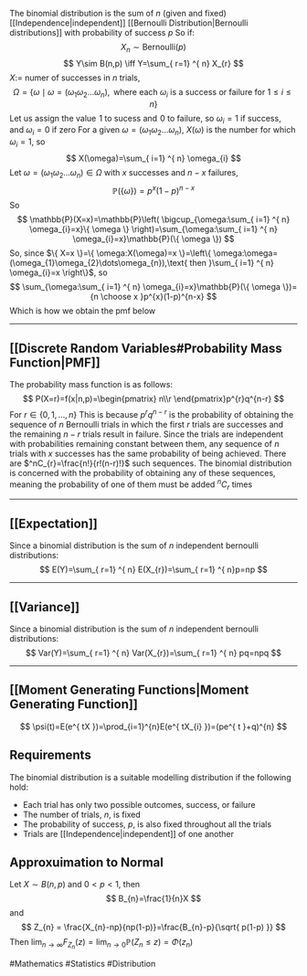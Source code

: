 The binomial distribution is the sum of $n$ (given and fixed) [[Independence|independent]] [[Bernoulli Distribution|Bernoulli distributions]] with probability of success $p$
So if:
$$
X_{n}\sim \text{Bernoulli}(p)
$$
$$
Y\sim B(n,p) \iff Y=\sum_{ r=1} ^{ n}  X_{r}
$$
$X:=$ numer of successes in $n$ trials,
$$
\Omega=\{ \omega\mid\omega=(\omega_{1}\omega_{2}\dots\omega_{n}),\text{ where each }\omega_{i} \text{ is a success or failure for }1\leq i\leq n\}
$$
Let us assign the value $\hspace{0pt}1$ to sucess and $\hspace{0pt}0$ to failure, so $\omega_{i}=1$ if success, and $\omega_{i}=0$ if zero
For a given $\omega=(\omega_{1}\omega_{2}\dots\omega_{n})$, $X(\omega)$ is the number for which $\omega_{i}=1$, so
$$
X(\omega)=\sum_{ i=1} ^{ n}  \omega_{i}
$$
Let $\omega=(\omega_{1}\omega_{2}\dots\omega_{n})\in\Omega$ with $x$ successes and $n-x$ failures,
$$
\mathbb{P}(\{ \omega \})=p^{x}(1-p)^{n-x}
$$
So
$$
\mathbb{P}(X=x)=\mathbb{P}\left( \bigcup_{\omega:\sum_{ i=1} ^{ n}  \omega_{i}=x}\{ \omega \} \right)=\sum_{\omega:\sum_{ i=1} ^{ n}  \omega_{i}=x}\mathbb{P}(\{ \omega \})
$$
So, since $\{ X=x \}=\{ \omega:X(\omega)=x \}=\left\{  \omega:\omega=(\omega_{1}\omega_{2}\dots\omega_{n}),\text{ then }\sum_{ i=1} ^{ n} \omega_{i}=x  \right\}$, so
$$
\sum_{\omega:\sum_{ i=1} ^{ n}  \omega_{i}=x}\mathbb{P}(\{ \omega \})={n \choose x }p^{x}(1-p)^{n-x}
$$
Which is how we obtain the pmf below
___
## [[Discrete Random Variables#Probability Mass Function|PMF]]
The probability mass function is as follows:
$$
P(X=r)=f(x|n,p)=\begin{pmatrix}
n\\r
\end{pmatrix}p^{r}q^{n-r}
$$
For $r \in \{ 0,1,\dots,n \}$
This is because $p^rq^{n-r}$ is the probability of obtaining the sequence of $n$ Bernoulli trials in which the first $r$ trials are successes and the remaining $n-r$ trials result in failure. Since the trials are independent with probabilities remaining constant between them, any sequence of $n$ trials with $x$ successes has the same probability of being achieved. There are $^nC_{r}=\frac{n!}{r!(n-r)!}$ such sequences. The binomial distribution is concerned with the probability of obtaining any of these sequences, meaning the probability of one of them must be added $^nC_{r}$ times
___
## [[Expectation]]
Since a binomial distribution is the sum of $n$ independent bernoulli distributions:
$$
E(Y)=\sum_{ r=1} ^{ n}  E(X_{r})=\sum_{ r=1} ^{ n}p=np
$$
___
## [[Variance]]
Since a binomial distribution is the sum of $n$ independent bernoulli distributions:
$$
Var(Y)=\sum_{ r=1} ^{ n}  Var(X_{r})=\sum_{ r=1} ^{ n}  pq=npq
$$
___
## [[Moment Generating Functions|Moment Generating Function]]
$$
\psi(t)=E(e^{ tX })=\prod_{i=1}^{n}E(e^{ tX_{i} })=(pe^{ t }+q)^{n}
$$
## Requirements
The binomial distribution is a suitable modelling distribution if the following hold:
- Each trial has only two possible outcomes, success, or failure
- The number of trials, $n$, is fixed
- The probability of success, $p$, is also fixed throughout all the trials
- Trials are [[Independence|independent]] of one another
## Approxuimation to Normal
Let $X\sim B(n,p)$ and $0<p<1$, then
$$
B_{n}=\frac{1}{n}X
$$
and
$$
Z_{n} = \frac{X_{n}-np}{np(1-p)}=\frac{B_{n}-p}{\sqrt{ p(1-p) }}
$$
Then $\lim_{ n \to \infty }F_{Z_{n}}(z)=\lim_{ n \to 0 }\mathbb{P}(Z_{n}\leq z)=\Phi(z_{n})$





#Mathematics #Statistics #Distribution 